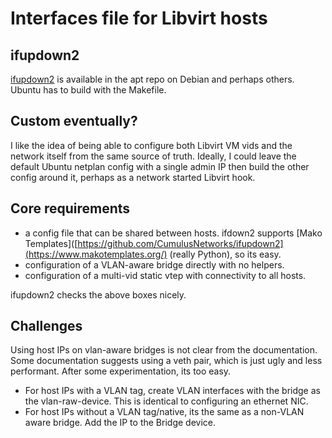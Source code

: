 # Interfaces file for Libvirt hosts

## ifupdown2
[ifupdown2](https://github.com/CumulusNetworks/ifupdown2) is available in the apt repo on Debian and perhaps others. Ubuntu has to build with the Makefile.

## Custom eventually?
I like the idea of being able to configure both Libvirt VM vids and the network itself from the same source of truth. Ideally, I could leave the default Ubuntu netplan config with a single admin IP then build the other config around it, perhaps as a network started Libvirt hook.

## Core requirements
- a config file that can be shared between hosts. ifdown2 supports [Mako Templates]([https://github.com/CumulusNetworks/ifupdown2](https://www.makotemplates.org/) (really Python), so its easy.
- configuration of a VLAN-aware bridge directly with no helpers.
- configuration of a multi-vid static vtep with connectivity to all hosts.

ifupdown2 checks the above boxes nicely.

## Challenges
Using host IPs on vlan-aware bridges is not clear from the documentation. Some documentation suggests using a veth pair, which is just ugly and less performant. After some experimentation, its too easy.
- For host IPs with a VLAN tag, create VLAN interfaces with the bridge as the vlan-raw-device. This is identical to configuring an ethernet NIC.
- For host IPs without a VLAN tag/native, its the same as a non-VLAN aware bridge. Add the IP to the Bridge device.
